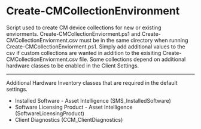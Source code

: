 


# Create-CMCollectionEnvironment

Script used to create CM device collections for new or existing enviorments. Create-CMCollectionEnviorment.ps1 and Create-CMCollectionEnviorment.csv must be in the same directory when running Create-CMCollectionEnviorment.ps1. Simply add additional values to the csv if custom collections are wanted in addition to the exisiting Create-CMCollectionEnviorment.csv file. Some collections depend on additional hardware classes to be enabled in the Client Settings.

---

Additional Hardware Inventory classes that are required in the default settings.

 - Installed Software - Asset Intelligence (SMS_InstalledSoftware) 
 - Software Licensing Product - Asset Intelligence (SoftwareLicensingProduct)
 - Client Diagnostics (CCM_ClientDiagnostics) 
